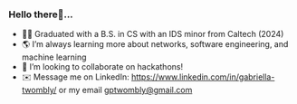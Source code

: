 ### Hello there👋...
- 👩‍💻 Graduated with a B.S. in CS with an IDS minor from Caltech (2024)
- 🌎 I’m always learning more about networks, software engineering, and machine learning
- 📱 I’m looking to collaborate on hackathons!
- ✉️ Message me on LinkedIn: https://www.linkedin.com/in/gabriella-twombly/ or my email gptwombly@gmail.com
